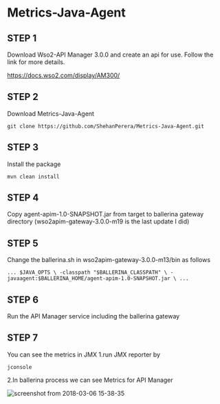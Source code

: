 # Metrics-Java-Agent

<b><h2>STEP 1</h2></b>
Download Wso2-API Manager 3.0.0 and create an api for use.
Follow the link for more details.

https://docs.wso2.com/display/AM300/

<b><h2>STEP 2</h2></b>
Download Metrics-Java-Agent 

 `git clone https://github.com/ShehanPerera/Metrics-Java-Agent.git`

<b><h2>STEP 3</h2></b>
Install the package 

`mvn clean install`

<b><h2>STEP 4</h2></b>
Copy agent-apim-1.0-SNAPSHOT.jar from target to ballerina gateway directory 
(wso2apim-gateway-3.0.0-m19 is the last update I did)

<b><h2>STEP 5</h2></b>
Change the ballerina.sh in wso2apim-gateway-3.0.0-m13/bin as follows 

`...
$JAVA_OPTS \
  	-classpath "$BALLERINA_CLASSPATH" \
   	-javaagent:$BALLERINA_HOME/agent-apim-1.0-SNAPSHOT.jar \
 ...`
  
<b><h2>STEP 6</h2></b>
Run the API Manager service including the ballerina gateway   

<b><h2>STEP 7</h2></b>
You can see the metrics in JMX 
1.run JMX reporter by 

  `jconsole`
  
2.In ballerina process we can see Metrics for API Manager 

![screenshot from 2018-03-06 15-38-35](https://user-images.githubusercontent.com/29086284/37028949-c5a3a6fc-215b-11e8-8761-43521c9534cc.png)



